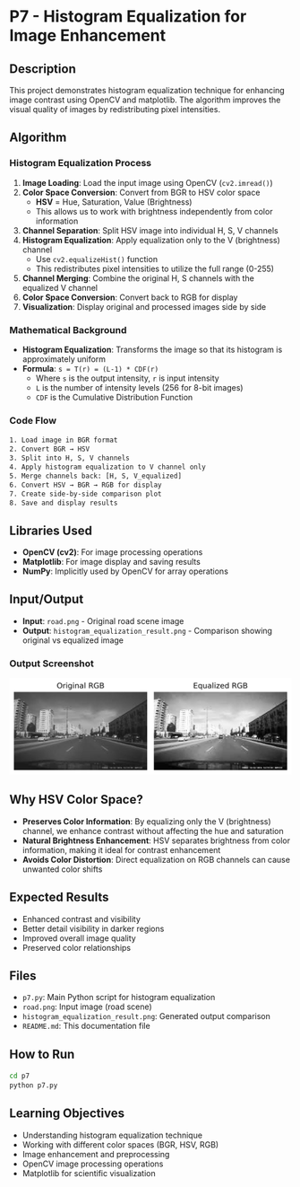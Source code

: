 # P7 - Histogram Equalization for Image Enhancement

## Description
This project demonstrates histogram equalization technique for enhancing image contrast using OpenCV and matplotlib. The algorithm improves the visual quality of images by redistributing pixel intensities.

## Algorithm

### Histogram Equalization Process
1. **Image Loading**: Load the input image using OpenCV (`cv2.imread()`)
2. **Color Space Conversion**: Convert from BGR to HSV color space
   - **HSV** = Hue, Saturation, Value (Brightness)
   - This allows us to work with brightness independently from color information
3. **Channel Separation**: Split HSV image into individual H, S, V channels
4. **Histogram Equalization**: Apply equalization only to the V (brightness) channel
   - Use `cv2.equalizeHist()` function
   - This redistributes pixel intensities to utilize the full range (0-255)
5. **Channel Merging**: Combine the original H, S channels with the equalized V channel
6. **Color Space Conversion**: Convert back to RGB for display
7. **Visualization**: Display original and processed images side by side

### Mathematical Background
- **Histogram Equalization**: Transforms the image so that its histogram is approximately uniform
- **Formula**: `s = T(r) = (L-1) * CDF(r)`
  - Where `s` is the output intensity, `r` is input intensity
  - `L` is the number of intensity levels (256 for 8-bit images)
  - `CDF` is the Cumulative Distribution Function

### Code Flow
```
1. Load image in BGR format
2. Convert BGR → HSV
3. Split into H, S, V channels
4. Apply histogram equalization to V channel only
5. Merge channels back: [H, S, V_equalized]
6. Convert HSV → BGR → RGB for display
7. Create side-by-side comparison plot
8. Save and display results
```

## Libraries Used
- **OpenCV (cv2)**: For image processing operations
- **Matplotlib**: For image display and saving results
- **NumPy**: Implicitly used by OpenCV for array operations

## Input/Output
- **Input**: `road.png` - Original road scene image
- **Output**: `histogram_equalization_result.png` - Comparison showing original vs equalized image

### Output Screenshot
![Histogram Equalization Results](histogram_equalization_result.png)

## Why HSV Color Space?
- **Preserves Color Information**: By equalizing only the V (brightness) channel, we enhance contrast without affecting the hue and saturation
- **Natural Brightness Enhancement**: HSV separates brightness from color information, making it ideal for contrast enhancement
- **Avoids Color Distortion**: Direct equalization on RGB channels can cause unwanted color shifts

## Expected Results
- Enhanced contrast and visibility
- Better detail visibility in darker regions
- Improved overall image quality
- Preserved color relationships

## Files
- `p7.py`: Main Python script for histogram equalization
- `road.png`: Input image (road scene)
- `histogram_equalization_result.png`: Generated output comparison
- `README.md`: This documentation file

## How to Run
```bash
cd p7
python p7.py
```

## Learning Objectives
- Understanding histogram equalization technique
- Working with different color spaces (BGR, HSV, RGB)
- Image enhancement and preprocessing
- OpenCV image processing operations
- Matplotlib for scientific visualization
